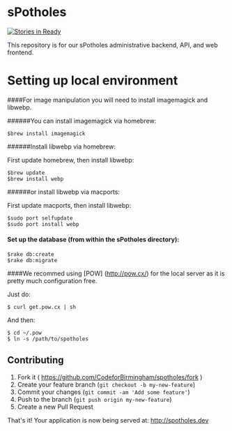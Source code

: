 
sPotholes
========
[![Stories in Ready](https://badge.waffle.io/CodeforBirmingham/sPotholes.png?label=ready&title=Ready)](http://waffle.io/CodeforBirmingham/sPotholes)

This repository is for our sPotholes administrative backend, API, and web frontend.

Setting up local environment
========

####For image manipulation you will need to install imagemagick and libwebp.

######You can install imagemagick via homebrew:

    $brew install imagemagick
    
######Install libwebp via homebrew:

First update homebrew, then install libwebp:

    $brew update
    $brew install webp

######or install libwebp via macports:

First update macports, then install libwebp:

    $sudo port selfupdate
    $sudo port install webp
  
#### Set up the database (from within the sPotholes directory):

    $rake db:create
    $rake db:migrate

####We recommed using [POW] (http://pow.cx/) for the local server as it is pretty much configuration free.

Just do:

    $ curl get.pow.cx | sh
    
And then:

    $ cd ~/.pow
    $ ln -s /path/to/spotholes

## Contributing

1. Fork it ( https://github.com/CodeforBirmingham/spotholes/fork )
2. Create your feature branch (`git checkout -b my-new-feature`)
3. Commit your changes (`git commit -am 'Add some feature'`)
4. Push to the branch (`git push origin my-new-feature`)
5. Create a new Pull Request

That's it! Your application is now being served at: http://spotholes.dev
